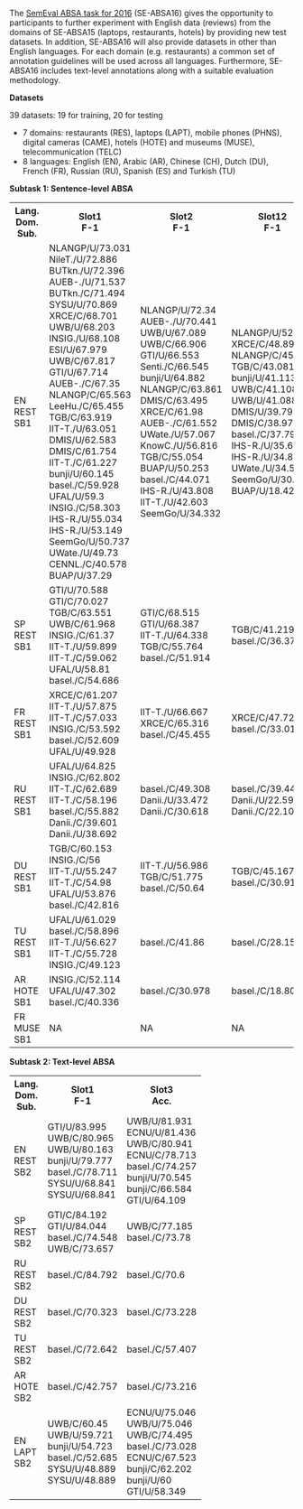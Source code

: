 The [SemEval ABSA task for 2016](http://alt.qcri.org/semeval2016/task5/) (SE-ABSA16) gives the opportunity to participants to further experiment with English data (reviews) from the domains of SE-ABSA15 (laptops, restaurants, hotels) by providing new test datasets. In addition, SE-ABSA16 will also provide datasets in other than English languages. For each domain (e.g. restaurants) a common set of annotation guidelines will be used across all languages. Furthermore, SE-ABSA16 includes text-level annotations along with a suitable evaluation methodology.

**Datasets**

39 datasets: 19 for training, 20 for testing

* 7 domains: restaurants (RES), laptops (LAPT), mobile phones (PHNS), digital cameras (CAME), hotels (HOTE) and museums (MUSE), telecommunication (TELC)
* 8 languages: English (EN), Arabic (AR), Chinese (CH), Dutch (DU), French (FR), Russian (RU), Spanish (ES) and Turkish (TU)

**Subtask 1: Sentence-level ABSA**

<table class="tg">
  <tr>
    <th class="tg-yw4l">Lang.<br>    Dom.<br>    Sub.</th>
    <th class="tg-yw4l">Slot1<br>    F-1</th>
    <th class="tg-yw4l">Slot2<br>    F-1</th>
    <th class="tg-yw4l">Slot12<br>    F-1</th>
    <th class="tg-yw4l">Slot3<br>    Acc.</th>
  </tr>
  <tr>
    <td class="tg-031e">EN<br>    REST<br>    SB1</td>
    <td class="tg-031e"> NLANGP/U/73.031 <br>     NileT./U/72.886 <br>     BUTkn./U/72.396 <br>     AUEB-./U/71.537 <br>     BUTkn./C/71.494 <br>     SYSU/U/70.869 <br>     XRCE/C/68.701 <br>     UWB/U/68.203 <br>     INSIG./U/68.108 <br>     ESI/U/67.979 <br>     UWB/C/67.817 <br>     GTI/U/67.714 <br>     AUEB-./C/67.35 <br>     NLANGP/C/65.563 <br>     LeeHu./C/65.455 <br>     TGB/C/63.919 <br>     IIT-T./U/63.051 <br>     DMIS/U/62.583 <br>     DMIS/C/61.754 <br>     IIT-T./C/61.227 <br>     bunji/U/60.145 <br>     basel./C/59.928 <br>     UFAL/U/59.3 <br>     INSIG./C/58.303 <br>     IHS-R./U/55.034 <br>     IHS-R./U/53.149 <br>     SeemGo/U/50.737 <br>     UWate./U/49.73 <br>     CENNL./C/40.578 <br>     BUAP/U/37.29 <br>    </td>
    <td class="tg-yw4l"> NLANGP/U/72.34 <br>     AUEB-./U/70.441 <br>     UWB/U/67.089 <br>     UWB/C/66.906 <br>     GTI/U/66.553 <br>     Senti./C/66.545 <br>     bunji/U/64.882 <br>     NLANGP/C/63.861 <br>     DMIS/C/63.495 <br>     XRCE/C/61.98 <br>     AUEB-./C/61.552 <br>     UWate./U/57.067 <br>     KnowC./U/56.816 <br>     TGB/C/55.054 <br>     BUAP/U/50.253 <br>     basel./C/44.071 <br>     IHS-R./U/43.808 <br>     IIT-T./U/42.603 <br>     SeemGo/U/34.332 <br>    </td>
    <td class="tg-yw4l"> NLANGP/U/52.607 <br>     XRCE/C/48.891 <br>     NLANGP/C/45.724 <br>     TGB/C/43.081 <br>     bunji/U/41.113 <br>     UWB/C/41.108 <br>     UWB/U/41.088 <br>     DMIS/U/39.796 <br>     DMIS/C/38.976 <br>     basel./C/37.795 <br>     IHS-R./U/35.608 <br>     IHS-R./U/34.864 <br>     UWate./U/34.536 <br>     SeemGo/U/30.667 <br>     BUAP/U/18.428 <br>    </td>
    <td class="tg-yw4l"> XRCE/C/88.126 <br>     IIT-T./U/86.729 <br>     NileT./U/85.448 <br>     IHS-R./U/83.935 <br>     ECNU/U/83.586 <br>     AUEB-./U/83.236 <br>     INSIG./U/82.072 <br>     UWB/C/81.839 <br>     UWB/U/81.723 <br>     SeemGo/C/81.141 <br>     bunji/U/81.024 <br>     TGB/C/80.908 <br>     ECNU/C/80.559 <br>     UWate./U/80.326 <br>     INSIG./C/80.21 <br>     DMIS/C/79.977 <br>     DMIS/U/79.627 <br>     IHS-R./U/78.696 <br>     Senti./U/78.114 <br>     LeeHu./C/78.114 <br>     basel./C/76.484 <br>     bunji/C/76.251 <br>     SeemGo/U/72.992 <br>     AKTSKI/U/71.711 <br>     COMMIT/C/70.547 <br>     SNLP/U/69.965 <br>     GTI/U/69.965 <br>     CENNL./C/63.912 <br>     BUAP/U/60.885 <br>    </td>
  </tr>
  <tr>
    <td class="tg-yw4l">SP<br>    REST<br>    SB1</td>
    <td class="tg-yw4l"> GTI/U/70.588 <br>     GTI/C/70.027 <br>     TGB/C/63.551 <br>     UWB/C/61.968 <br>     INSIG./C/61.37 <br>     IIT-T./U/59.899 <br>     IIT-T./C/59.062 <br>     UFAL/U/58.81 <br>     basel./C/54.686 <br>    </td>
    <td class="tg-yw4l"> GTI/C/68.515 <br>     GTI/U/68.387 <br>     IIT-T./U/64.338 <br>     TGB/C/55.764 <br>     basel./C/51.914 <br>    </td>
    <td class="tg-yw4l"> TGB/C/41.219 <br>     basel./C/36.379 <br>    </td>
    <td class="tg-yw4l"> IIT-T./U/83.582 <br>     TGB/C/82.09 <br>     UWB/C/81.343 <br>     INSIG./C/79.571 <br>     basel./C/77.799 <br>    </td>
  </tr>
  <tr>
    <td class="tg-yw4l">FR<br>    REST<br>    SB1</td>
    <td class="tg-yw4l"> XRCE/C/61.207 <br>     IIT-T./U/57.875 <br>     IIT-T./C/57.033 <br>     INSIG./C/53.592 <br>     basel./C/52.609 <br>     UFAL/U/49.928 <br>    </td>
    <td class="tg-yw4l"> IIT-T./U/66.667 <br>     XRCE/C/65.316 <br>     basel./C/45.455 <br>    </td>
    <td class="tg-yw4l"> XRCE/C/47.721 <br>     basel./C/33.017 <br>    </td>
    <td class="tg-yw4l"> XRCE/C/78.826 <br>     UWB/C/75.262 <br>     UWB/C/74.319 <br>     INSIG./C/73.166 <br>     IIT-T./U/72.222 <br>     basel./C/67.4 <br>    </td>
  </tr>
  <tr>
    <td class="tg-yw4l">RU<br>    REST<br>    SB1</td>
    <td class="tg-yw4l"> UFAL/U/64.825 <br>     INSIG./C/62.802 <br>     IIT-T./C/62.689 <br>     IIT-T./C/58.196 <br>     basel./C/55.882 <br>     Danii./C/39.601 <br>     Danii./U/38.692 <br>    </td>
    <td class="tg-yw4l"> basel./C/49.308 <br>     Danii./U/33.472 <br>     Danii./C/30.618 <br>    </td>
    <td class="tg-yw4l"> basel./C/39.441 <br>     Danii./U/22.591 <br>     Danii./C/22.107 <br>    </td>
    <td class="tg-yw4l"> MayAnd/U/77.923 <br>     INSIG./C/75.077 <br>     IIT-T./U/73.615 <br>     Danii./U/73.308 <br>     Danii./C/72.538 <br>     basel./C/71 <br>    </td>
  </tr>
  <tr>
    <td class="tg-yw4l">DU<br>    REST<br>    SB1</td>
    <td class="tg-yw4l"> TGB/C/60.153 <br>     INSIG./C/56 <br>     IIT-T./U/55.247 <br>     IIT-T./C/54.98 <br>     UFAL/U/53.876 <br>     basel./C/42.816 <br>    </td>
    <td class="tg-yw4l"> IIT-T./U/56.986 <br>     TGB/C/51.775 <br>     basel./C/50.64 <br>    </td>
    <td class="tg-yw4l"> TGB/C/45.167 <br>     basel./C/30.916 <br>    </td>
    <td class="tg-yw4l"> TGB/C/77.814 <br>     IIT-T./U/76.998 <br>     INSIG./C/75.041 <br>     basel./C/69.331 <br>    </td>
  </tr>
  <tr>
    <td class="tg-yw4l">TU<br>    REST<br>    SB1</td>
    <td class="tg-yw4l"> UFAL/U/61.029 <br>     basel./C/58.896 <br>     IIT-T./U/56.627 <br>     IIT-T./C/55.728 <br>     INSIG./C/49.123 <br>    </td>
    <td class="tg-yw4l"> basel./C/41.86 <br>    </td>
    <td class="tg-yw4l"> basel./C/28.152 <br>    </td>
    <td class="tg-yw4l"> IIT-T./U/84.277 <br>     INSIG./C/74.214 <br>     basel./C/72.327 <br>    </td>
  </tr>
  <tr>
    <td class="tg-yw4l">AR<br>    HOTE<br>    SB1</td>
    <td class="tg-yw4l"> INSIG./C/52.114 <br>     UFAL/U/47.302 <br>     basel./C/40.336 <br>    </td>
    <td class="tg-yw4l"> basel./C/30.978 <br>    </td>
    <td class="tg-yw4l"> basel./C/18.806 <br>    </td>
    <td class="tg-yw4l"> INSIG./C/82.719 <br>     IIT-T./U/81.72 <br>     basel./C/76.421 <br>    </td>
  </tr>
  <tr>
    <td class="tg-yw4l">FR<br>    MUSE<br>    SB1</td>
    <td class="tg-yw4l">NA</td>
    <td class="tg-yw4l">NA</td>
    <td class="tg-yw4l">NA</td>
    <td class="tg-yw4l">NA</td>
  </tr>
</table>

**Subtask 2: Text-level ABSA**

<table class="tg">
  <tr>
    <th class="tg-031e">Lang.<br>    Dom.<br>    Sub.</th>
    <th class="tg-031e">Slot1<br>    F-1</th>
    <th class="tg-031e">Slot3<br>    Acc.</th>
  </tr>
  <tr>
    <td class="tg-031e">EN<br>    REST<br>    SB2</td>
    <td class="tg-031e"> GTI/U/83.995 <br>     UWB/C/80.965 <br>     UWB/U/80.163 <br>     bunji/U/79.777 <br>     basel./C/78.711 <br>     SYSU/U/68.841 <br>     SYSU/U/68.841 <br>    </td>
    <td class="tg-031e"> UWB/U/81.931 <br>     ECNU/U/81.436 <br>     UWB/C/80.941 <br>     ECNU/C/78.713 <br>     basel./C/74.257 <br>     bunji/U/70.545 <br>     bunji/C/66.584 <br>     GTI/U/64.109 <br>    </td>
  </tr>
  <tr>
    <td class="tg-031e">SP<br>    REST<br>    SB2</td>
    <td class="tg-031e"> GTI/C/84.192 <br>     GTI/U/84.044 <br>     basel./C/74.548 <br>     UWB/C/73.657 <br>    </td>
    <td class="tg-031e"> UWB/C/77.185 <br>     basel./C/73.78 <br>    </td>
  </tr>
  <tr>
    <td class="tg-yw4l">RU<br>    REST<br>    SB2</td>
    <td class="tg-yw4l"> basel./C/84.792 <br>    </td>
    <td class="tg-yw4l"> basel./C/70.6 <br>    </td>
  </tr>
  <tr>
    <td class="tg-yw4l">DU<br>    REST<br>    SB2</td>
    <td class="tg-yw4l"> basel./C/70.323 <br>    </td>
    <td class="tg-yw4l"> basel./C/73.228 <br>    </td>
  </tr>
  <tr>
    <td class="tg-yw4l">TU<br>    REST<br>    SB2</td>
    <td class="tg-yw4l"> basel./C/72.642 <br>    </td>
    <td class="tg-yw4l"> basel./C/57.407 <br>    </td>
  </tr>
  <tr>
    <td class="tg-yw4l">AR<br>    HOTE<br>    SB2</td>
    <td class="tg-yw4l"> basel./C/42.757 <br>    </td>
    <td class="tg-yw4l"> basel./C/73.216 <br>    </td>
  </tr>
  <tr>
    <td class="tg-yw4l">EN<br>    LAPT<br>    SB2</td>
    <td class="tg-yw4l"> UWB/C/60.45 <br>     UWB/U/59.721 <br>     bunji/U/54.723 <br>     basel./C/52.685 <br>     SYSU/U/48.889 <br>     SYSU/U/48.889 <br>    </td>
    <td class="tg-yw4l"> ECNU/U/75.046 <br>     UWB/U/75.046 <br>     UWB/C/74.495 <br>     basel./C/73.028 <br>     ECNU/C/67.523 <br>     bunji/C/62.202 <br>     bunji/U/60 <br>     GTI/U/58.349 <br>    </td>
  </tr>
</table>


